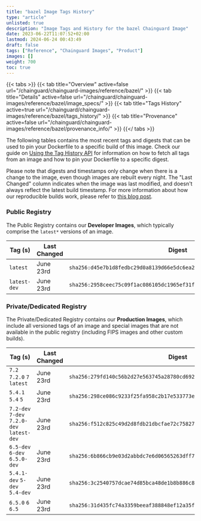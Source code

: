 ```yaml
---
title: "bazel Image Tags History"
type: "article"
unlisted: true
description: "Image Tags and History for the bazel Chainguard Image"
date: 2023-06-22T11:07:52+02:00
lastmod: 2024-06-24 00:43:49
draft: false
tags: ["Reference", "Chainguard Images", "Product"]
images: []
weight: 700
toc: true
---
```


{{< tabs >}}
{{< tab title="Overview" active=false url="/chainguard/chainguard-images/reference/bazel/" >}}
{{< tab title="Details" active=false url="/chainguard/chainguard-images/reference/bazel/image_specs/" >}}
{{< tab title="Tags History" active=true url="/chainguard/chainguard-images/reference/bazel/tags_history/" >}}
{{< tab title="Provenance" active=false url="/chainguard/chainguard-images/reference/bazel/provenance_info/" >}}
{{</ tabs >}}

The following tables contains the most recent tags and digests that can be used to pin your Dockerfile to a specific build of this image. Check our guide on [Using the Tag History API](/chainguard/chainguard-images/using-the-tag-history-api/) for information on how to fetch all tags from an image and how to pin your Dockerfile to a specific digest.

Please note that digests and timestamps only change when there is a change to the image, even though images are rebuilt every night. The "Last Changed" column indicates when the image was last modified, and doesn't always reflect the latest build timestamp. For more information about how our reproducible builds work, please refer to [this blog post](https://www.chainguard.dev/unchained/reproducing-chainguards-reproducible-image-builds).

### Public Registry
The Public Registry contains our **Developer Images**, which typically comprise the `latest*` versions of an image.

| Tag (s)       | Last Changed | Digest                                                                    |
|---------------|--------------|---------------------------------------------------------------------------|
|  `latest`     | June 23rd    | `sha256:d45e7b1d8fedbc29d0a8139d66e5dc6ea2db33d99424703d6470ddcd3c65b781` |
|  `latest-dev` | June 23rd    | `sha256:2958ceec75c09f1ac086105dc1965ef31f5f708c8a7462d7c3804599e5936926` |


### Private/Dedicated Registry
The Private/Dedicated Registry contains our **Production Images**, which include all versioned tags of an image and special images that are not available in the public registry (including FIPS images and other custom builds).

| Tag (s)                                     | Last Changed | Digest                                                                    |
|---------------------------------------------|--------------|---------------------------------------------------------------------------|
|  `7.2` `7.2.0` `7` `latest`                 | June 23rd    | `sha256:279fd140c56b2d27e563745a28780cd692ba5d8e37b5bd3abebf83a91b5e3dc7` |
|  `5.4.1` `5.4` `5`                          | June 23rd    | `sha256:298ce086c9233f25fa958c2b17e533773e5a7f3fe0d8d0139284613e92012a0f` |
|  `7.2-dev` `7-dev` `7.2.0-dev` `latest-dev` | June 23rd    | `sha256:f512c825c49d2d8fdb21dbcfae72c75827fc9e90cc3d41fa41b764d81f68188a` |
|  `6.5-dev` `6-dev` `6.5.0-dev`              | June 23rd    | `sha256:6b866cb9e03d2abbdc7e6d06565263dff701cacac28622ad66987cdcb00e3a9a` |
|  `5.4.1-dev` `5-dev` `5.4-dev`              | June 23rd    | `sha256:3c2540757dcae74d85bca48de1b8b886c8b54359ac335e40dc6cb69c2b567331` |
|  `6.5.0` `6` `6.5`                          | June 23rd    | `sha256:31d435fc74a3359beeaf388848ef12a35f11bfe396b4325ed9112bb2cd45d2dc` |

